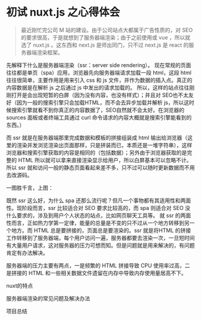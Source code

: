 # 初试 nuxt.js 之心得体会
> 最近刚忙完公司 M 站的建设。由于公司站点大都属于广告性质的，对 SEO 的要求很高，于是就想到了服务器端渲染；由于之前使用或 vue ，所以就选了 nuxt.js 。这东西和 next.js 是师出同门，只不过 next.js 是 react 的服务器端渲染框架。

先解释下什么是服务器端渲染（ssr：server side rendering）。
现在常规的页面往往都是单页（spa）应用，浏览器先向服务器端请求加载一段 html，这段 html 往往很简单，主要作用是用来引入 css 和 js 文件，并作为数据的插入点。真正的内容数据是在解析 js 之后通过 js 中发出的请求加载的。
所以，这样的站点往往刚刚打开是会出现短暂的白屏（因为没有内容，也没有样式）；并且对 SEO也不太友好（因为一般的搜索引擎只会加载HTML，而不会去异步加载并解析 js，所以这时候搜索引擎就看不到你真正的内容数据了，SEO自然就不会太好。在浏览器的 sources 面板或者终端工具通过 curl 命令请求的内容大概就是搜索引擎能看到的东西。）

而 ssr 就是在服务器端那里完成数据和模板的拼接组装成 html 输出给浏览器（这里的渲染并发浏览渲染出页面那样，只是拼装而已，本质还是一堆字符串），这样浏览器和搜索引擎获取的内容是相同的（包括数据）；另外由于浏览器获取的是完整的 HTML 所以就可以拿来直接渲染显示给用户，所以白屏基本可以忽略不计。所以 ssr 就和访问一般的静态页面看起来差不多，只不过可以随时更新数据而不用去改源码。

一图胜千言，上图：

既然 ssr 这么好，为什么 spa 还那么流行呢？但凡一个事物都有其适用性和两面性。现阶段而言，ssr 比较适合对 SEO 要求比较高的，而 spa 则适合对 SEO 没什么要求的，涉及到用户个人状态的站点，比如网页聊天工具等。
就 ssr 的两面性而言，正如热力学第一定律，能量的总量是不变的只不过从一个地方转移到另一个地方。而 HTML 总是要拼接的，页面总是要渲染的。ssr 就是将HTML 的拼接工作转移到了服务器端，每个用户访问一遍，服务器都要去渲染一次，一旦短时间有大量用户请求，这对服务器的压力可想而知。但是问题就是用来解决的，有问题肯定有办法解决。

服务器端的压力主要有两点，一是频繁的 HTML 拼接导致 CPU 使用率过高，二是拼接的 HTML 和一些相关数据文件遗留在内存中导致内存使用量居高不下。


nuxt的特点

服务器端渲染的常见问题及解决办法

项目总结